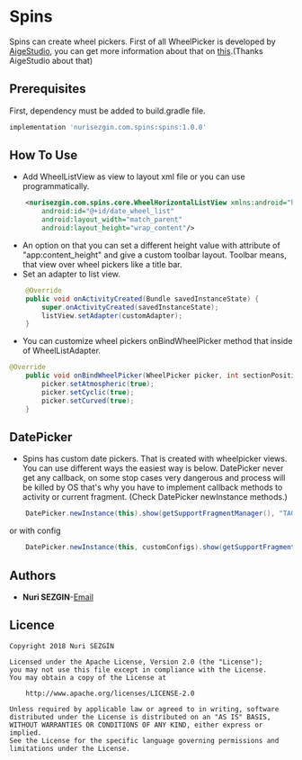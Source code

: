 # Spins
Spins can create wheel pickers. First of all WheelPicker is developed by [AigeStudio](https://github.com/AigeStudio),
you can get more information about that on [this](https://github.com/AigeStudio/WheelPicker).(Thanks AigeStudio about that)

## Prerequisites
First, dependency must be added to build.gradle file.
```groovy
implementation 'nurisezgin.com.spins:spins:1.0.0'
```

## How To Use
* Add WheelListView as view to layout xml file or you can use programmatically.
```xml
    <nurisezgin.com.spins.core.WheelHorizontalListView xmlns:android="http://schemas.android.com/apk/res/android"
        android:id="@+id/date_wheel_list"
        android:layout_width="match_parent"
        android:layout_height="wrap_content"/>
```
* An option on that you can set a different height value with attribute of "app:content_height" and give a
custom toolbar layout. Toolbar means, that view over wheel pickers like a title bar.
* Set an adapter to list view.
```java
    @Override
    public void onActivityCreated(Bundle savedInstanceState) {
        super.onActivityCreated(savedInstanceState);
        listView.setAdapter(customAdapter);
    }
```
* You can customize wheel pickers onBindWheelPicker method that inside of WheelListAdapter.
```java
@Override
    public void onBindWheelPicker(WheelPicker picker, int sectionPosition) {
        picker.setAtmospheric(true);
        picker.setCyclic(true);
        picker.setCurved(true);
    }
```

## DatePicker
* Spins has custom date pickers. That is created with wheelpicker views. You can
use different ways the easiest way is below. DatePicker never get any callback, on some stop
cases very dangerous and process will be killed by OS that's why you have to implement callback
methods to activity or current fragment. (Check DatePicker newInstance methods.)

```java
    DatePicker.newInstance(this).show(getSupportFragmentManager(), "TAG");
```

or with config

```java
    DatePicker.newInstance(this, customConfigs).show(getSupportFragmentManager(), "TAG");
```

## Authors
* **Nuri SEZGIN**-[Email](acnnurisezgin@gmail.com)

## Licence

```
Copyright 2018 Nuri SEZGİN

Licensed under the Apache License, Version 2.0 (the "License");
you may not use this file except in compliance with the License.
You may obtain a copy of the License at

    http://www.apache.org/licenses/LICENSE-2.0

Unless required by applicable law or agreed to in writing, software
distributed under the License is distributed on an "AS IS" BASIS,
WITHOUT WARRANTIES OR CONDITIONS OF ANY KIND, either express or implied.
See the License for the specific language governing permissions and
limitations under the License.
```